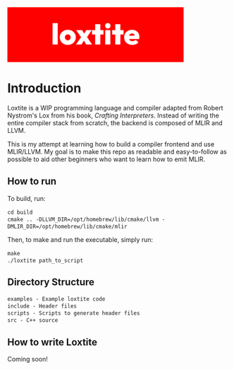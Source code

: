 <img src="loxtite.png" alt="loxtite logo" width="400" />

# Introduction
Loxtite is a WIP programming language and compiler adapted from Robert Nystrom's 
Lox from his book, _Crafting Interpreters_. Instead of writing the entire compiler stack from 
scratch, the backend is composed of MLIR and LLVM. 

This is my attempt at learning how to build a compiler frontend and use MLIR/LLVM.
My goal is to make this repo as readable and easy-to-follow as possible to aid other
beginners who want to learn how to emit MLIR.

## How to run
To build, run:
```
cd build
cmake .. -DLLVM_DIR=/opt/homebrew/lib/cmake/llvm -DMLIR_DIR=/opt/homebrew/lib/cmake/mlir
```
Then, to make and run the executable, simply run:
```
make
./loxtite path_to_script
```

## Directory Structure
```
examples - Example loxtite code
include - Header files
scripts - Scripts to generate header files
src - C++ source
```

## How to write Loxtite
Coming soon!